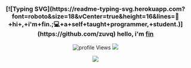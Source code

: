 <h3 align="center">
[![Typing SVG](https://readme-typing-svg.herokuapp.com?font=roboto&size=18&vCenter=true&height=16&lines=👋+hi+,+i'm+fin.;💻+a+self+taught+programmer,+student.)](https://github.com/zuvq)
hello, i'm <b><a target="_blank" href="http://finley.rip">fin</a></b>
</h3>
<p align="center"> <img src="https://komarev.com/ghpvc/?username=zuvq" alt="profile Views" /> <img src="https://img.shields.io/website?down_color=blue&url=https://finley.rip"> </p>

<p align="center">
  <a href="http://discord.com">
    <img src="https://discord.c99.nl/widget/theme-4/477468242575884299.png"/>
     </a>
</p>

